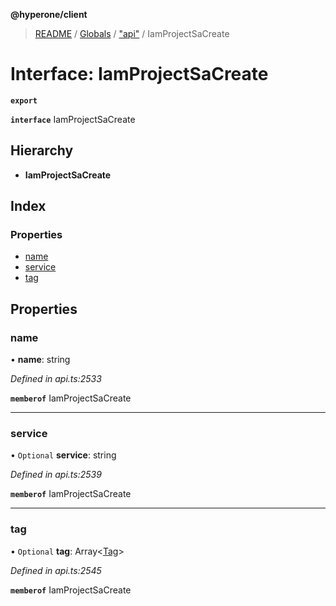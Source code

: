 **@hyperone/client**

> [README](../README.md) / [Globals](../globals.md) / ["api"](../modules/_api_.md) / IamProjectSaCreate

# Interface: IamProjectSaCreate

**`export`** 

**`interface`** IamProjectSaCreate

## Hierarchy

* **IamProjectSaCreate**

## Index

### Properties

* [name](_api_.iamprojectsacreate.md#name)
* [service](_api_.iamprojectsacreate.md#service)
* [tag](_api_.iamprojectsacreate.md#tag)

## Properties

### name

•  **name**: string

*Defined in api.ts:2533*

**`memberof`** IamProjectSaCreate

___

### service

• `Optional` **service**: string

*Defined in api.ts:2539*

**`memberof`** IamProjectSaCreate

___

### tag

• `Optional` **tag**: Array\<[Tag](_api_.tag.md)>

*Defined in api.ts:2545*

**`memberof`** IamProjectSaCreate
